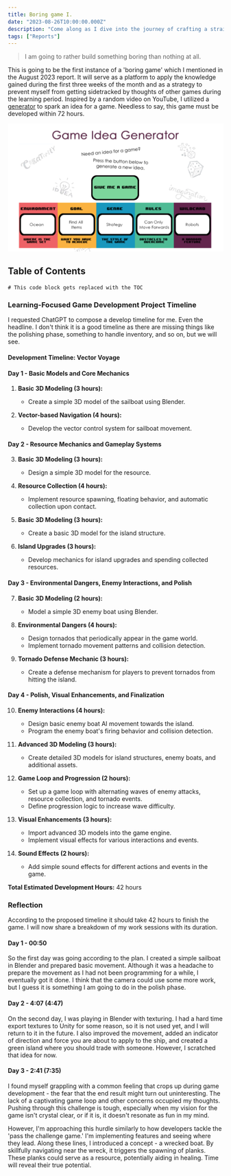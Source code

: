 ```yaml
---
title: Boring game I.
date: "2023-08-26T10:00:00.000Z"
description: "Come along as I dive into the journey of crafting a straightforward yet unassuming game, strategically designed to shield me from distractions during my dedicated learning sessions."
tags: ["Reports"]
---
```


> I am going to rather build something boring than nothing at all. 

This is going to be the first instance of a 'boring game' which I mentioned in the August 2023 report. It will serve as a platform to apply the knowledge gained during the first three weeks of the month and as a strategy to prevent myself from getting sidetracked by thoughts of other games during the learning period. Inspired by a random video on YouTube, I utilized a [generator](https://ygd.bafta.org/resources/game-idea-generator) to spark an idea for a game. Needless to say, this game must be developed within 72 hours.

![idea](./ideagenerator.png "Generated idea")

## Table of Contents

```toc
# This code block gets replaced with the TOC
```

### Learning-Focused Game Development Project Timeline

I requested ChatGPT to compose a develop timeline for me. Even the headline. I don't think it is a good timeline as there are missing things like the polishing phase, something to handle inventory, and so on, but we will see.

#### Development Timeline: Vector Voyage

#### Day 1 - Basic Models and Core Mechanics

1. **Basic 3D Modeling (3 hours):**
   - Create a simple 3D model of the sailboat using Blender.

2. **Vector-based Navigation (4 hours):**
   - Develop the vector control system for sailboat movement.

#### Day 2 - Resource Mechanics and Gameplay Systems

3. **Basic 3D Modeling (3 hours):**
   - Design a simple 3D model for the resource.

4. **Resource Collection (4 hours):**
   - Implement resource spawning, floating behavior, and automatic collection upon contact.

5. **Basic 3D Modeling (3 hours):**
   - Create a basic 3D model for the island structure.

6. **Island Upgrades (3 hours):**
   - Develop mechanics for island upgrades and spending collected resources.

#### Day 3 - Environmental Dangers, Enemy Interactions, and Polish

7. **Basic 3D Modeling (2 hours):**
   - Model a simple 3D enemy boat using Blender.

8. **Environmental Dangers (4 hours):**
   - Design tornados that periodically appear in the game world.
   - Implement tornado movement patterns and collision detection.

9. **Tornado Defense Mechanic (3 hours):**
   - Create a defense mechanism for players to prevent tornados from hitting the island.

#### Day 4 - Polish, Visual Enhancements, and Finalization

10. **Enemy Interactions (4 hours):**
    - Design basic enemy boat AI movement towards the island.
    - Program the enemy boat's firing behavior and collision detection.

11. **Advanced 3D Modeling (3 hours):**
    - Create detailed 3D models for island structures, enemy boats, and additional assets.

12. **Game Loop and Progression (2 hours):**
    - Set up a game loop with alternating waves of enemy attacks, resource collection, and tornado events.
    - Define progression logic to increase wave difficulty.

13. **Visual Enhancements (3 hours):**
    - Import advanced 3D models into the game engine.
    - Implement visual effects for various interactions and events.

14. **Sound Effects (2 hours):**
    - Add simple sound effects for different actions and events in the game.

**Total Estimated Development Hours:** 42 hours


### Reflection

According to the proposed timeline it should take 42 hours to finish the game. I will now share a breakdown of my work sessions with its duration.

#### Day 1 - 00:50

So the first day was going according to the plan. I created a simple sailboat in Blender and prepared basic movement. Although it was a headache to prepare the movement as I had not been programming for a while, I eventually got it done. I think that the camera could use some more work, but I guess it is something I am going to do in the polish phase.

#### Day 2 - 4:07 (4:47)

On the second day, I was playing in Blender with texturing. I had a hard time export textures to Unity for some reason, so it is not used yet, and I will return to it in the future. I also improved the movement, added an indicator of direction and force you are about to apply to the ship, and created a green island where you should trade with someone. However, I scratched that idea for now.


#### Day 3 - 2:41 (7:35)

I found myself grappling with a common feeling that crops up during game development - the fear that the end result might turn out uninteresting. The lack of a captivating game loop and other concerns occupied my thoughts. Pushing through this challenge is tough, especially when my vision for the game isn't crystal clear, or if it is, it doesn't resonate as fun in my mind.

However, I'm approaching this hurdle similarly to how developers tackle the 'pass the challenge game.' I'm implementing features and seeing where they lead. Along these lines, I introduced a concept - a wrecked boat. By skillfully navigating near the wreck, it triggers the spawning of planks. These planks could serve as a resource, potentially aiding in healing. Time will reveal their true potential.






